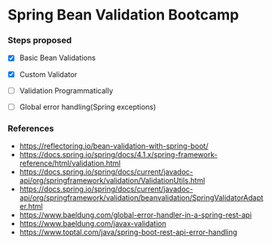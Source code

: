 # Spring Bean Validation Bootcamp

### Steps proposed
* [x] Basic Bean Validations

* [x] Custom Validator

* [ ] Validation Programmatically  

* [ ] Global error handling(Spring exceptions)

### References
- https://reflectoring.io/bean-validation-with-spring-boot/
- https://docs.spring.io/spring/docs/4.1.x/spring-framework-reference/html/validation.html
- https://docs.spring.io/spring/docs/current/javadoc-api/org/springframework/validation/ValidationUtils.html
- https://docs.spring.io/spring/docs/current/javadoc-api/org/springframework/validation/beanvalidation/SpringValidatorAdapter.html
- https://www.baeldung.com/global-error-handler-in-a-spring-rest-api
- https://www.baeldung.com/javax-validation
- https://www.toptal.com/java/spring-boot-rest-api-error-handling
